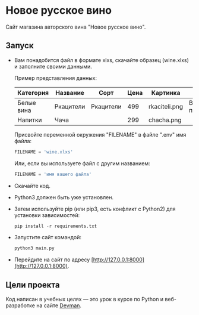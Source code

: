 # Новое русское вино

Сайт магазина авторского вина "Новое русское вино".

## Запуск
- Вам понадобится файл в формате xlxs, скачайте образец (wine.xlxs) и заполните своими данными.

  Пример представления данных:

  |Категория  | Название | Сорт     | Цена | Картинка    | Акция              |
  | --------- | ---------|----------|------|-------------|--------------------|
  | Белые вина| Ркацители| Ркацители|499   |rkaciteli.png|Выгодное предложение|
  | Напитки   | Чача     |          |299   |chacha.png   |                    |
  
  Присвойте переменной окружения "FILENAME" в файле ".env" имя файла: 
  ```python 
  FILENAME = 'wine.xlxs'
  ```
  Или, если вы используете файл с другим названием:
  ```python 
  FILENAME = 'имя вашего файла'
  ```
- Скачайте код.
- Python3 должен быть уже установлен.
- Затем используйте pip (или pip3, есть конфликт с Python2) для установки зависимостей:
  ```python
  pip install -r requirements.txt
  ```

- Запустите сайт командой:
  ```python
  python3 main.py
  ```
- Перейдите на сайт по адресу [http://127.0.0.1:8000](http://127.0.0.1:8000).

## Цели проекта

Код написан в учебных целях — это урок в курсе по Python и веб-разработке на сайте [Devman](https://dvmn.org).
